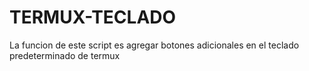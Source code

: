 # TERMUX-TECLADO
La funcion de este script es agregar botones adicionales en el teclado predeterminado de termux 
